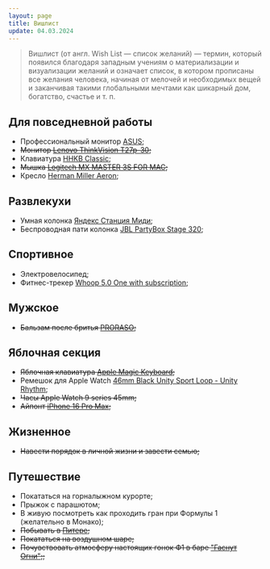 ```yaml
---
layout: page
title: Вишлист
update: 04.03.2024
---
```


> Вишлист (от англ. Wish List — список желаний) — термин, который появился благодаря западным 
учениям о материализации и визуализации желаний и означает список, в котором прописаны все 
желания человека, начиная от мелочей и необходимых вещей и заканчивая такими глобальными 
мечтами как шикарный дом, богатство, счастье и т. п.

## Для повседневной работы
- Профессиональный монитор [ASUS](https://sumbar-computer.com/product/professionalnyi-monitor-asus-proart-27-pa279crv-3870/);
- <strike>Монитор [Lenovo ThinkVision T27p-30](https://www.lenovo.com/us/en/p/accessories-and-software/monitors/office/63a9gar1us?orgRef=https%253A%252F%252Fyandex.ru%252F);</strike>
- Клавиатура [HHKB Classic](https://www.pfuemea.com/en-gb/dr_product/hhkb-professional-classic-white-45g-tkl-printed-keycaps-pd-kb401w);
- <strike>Мышка [Logitech MX MASTER 3S FOR MAC](https://www.logitech.com/en-eu/products/mice/mx-master-3s-mac-bluetooth-mouse.910-006572.html);</strike>
- Кресло [Herman Miller Aeron](https://cishop.ru/catalog/kresla/kresla-rabochie/kreslo-herman-miller-aeron-new/);

## Развлекухи
- Умная колонка [Яндекс Станция Миди](https://ashgabatmarket.com/product/умная-колонка-яндекс-станция-миди/);
- Беспроводная пати колонка [JBL PartyBox Stage 320](https://www.jbl.com/party-speakers/PARTYBOX-STAGE-320.html);

## Спортивное
- Электровелосипед;
- Фитнес-трекер [Whoop 5.0 One with subscription](https://www.amazon.ie/WHOOP-One-Membership-Personalized-Menstrual/dp/B0DY2VVZWZ);

## Мужское
- <strike>Бальзам после бритья [PRORASO](https://опаснаябритва.рф/product/balzam-posle-britya-proraso-2);</strike>

## Яблочная секция
- <strike>Яблочная клавиатура [Apple Magic Keyboard](https://almapro.com.tm/product/magic-keyboard-with-touch-id);</strike>
- Ремешок для Apple Watch [46mm Black Unity Sport Loop - Unity Rhythm](https://www.apple.com/shop/product/MDF54AM/A/46mm-black-unity-sport-loop-unity-rhythm?);
- <strike>Часы Apple Watch 9 series 45mm;</strike>
- <strike>Айпонт [iPhone 16 Pro Max](https://www.apple.com/iphone-16-pro/);</strike>

## Жизненное
- <strike>Навести порядок в личной жизни и завести семью;</strike>

## Путешествие
- Покататься на горналыжном курорте;
- Прыжок с парашютом;
- В живую посмотреть как проходить гран при Формулы 1 (желательно в Монако);
- <strike>Побывать в [Питере](https://ru.wikipedia.org/wiki/Санкт-Петербург);</strike>
- <strike>Покататься на воздушном шаре;</strike>
- <strike>Почувствовать атмосферу настоящих гонок Ф1 в баре ["Гаснут Огни"](https://gasnutognif1.ru/);;</strike>
